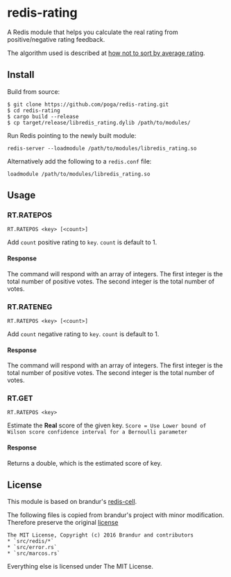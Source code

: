 # redis-rating

A Redis module that helps you calculate the real rating from positive/negative rating feedback.

The algorithm used is described at [how not to sort by average rating](http://www.evanmiller.org/how-not-to-sort-by-average-rating.html).

## Install

Build from source:

```
$ git clone https://github.com/poga/redis-rating.git
$ cd redis-rating
$ cargo build --release
$ cp target/release/libredis_rating.dylib /path/to/modules/
```

Run Redis pointing to the newly built module:

```
redis-server --loadmodule /path/to/modules/libredis_rating.so
```

Alternatively add the following to a `redis.conf` file:

```
loadmodule /path/to/modules/libredis_rating.so
```

## Usage

### RT.RATEPOS

```
RT.RATEPOS <key> [<count>]
```

Add `count` positive rating to `key`. `count` is default to 1.

#### Response

The command will respond with an array of integers. The first integer is the total number of positive votes. The second integer is the total number of votes.

### RT.RATENEG

```
RT.RATEPOS <key> [<count>]
```

Add `count` negative rating to `key`. `count` is default to 1.

#### Response

The command will respond with an array of integers. The first integer is the total number of positive votes. The second integer is the total number of votes.

### RT.GET

```
RT.RATEPOS <key>
```

Estimate the **Real** score of the given key. `Score = Use Lower bound of Wilson score confidence interval for a Bernoulli parameter`

#### Response

Returns a double, which is the estimated score of key.

## License

This module is based on brandur's [redis-cell](https://github.com/brandur/redis-cell).

The following files is copied from brandur's project with minor modification. Therefore preserve the original [license](https://github.com/brandur/redis-cell/blob/master/LICENSE)

```
The MIT License, Copyright (c) 2016 Brandur and contributors
* `src/redis/*`
* `src/error.rs`
* `src/marcos.rs`
```

Everything else is licensed under The MIT License.
